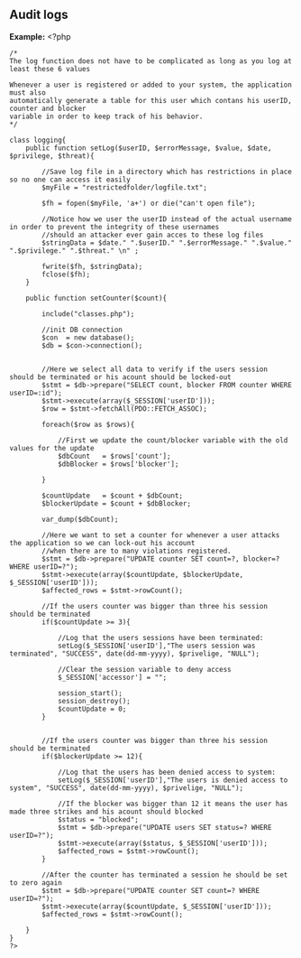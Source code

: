 
Audit logs
-------

**Example:**
    <?php

	/*
	The log function does not have to be complicated as long as you log at least these 6 values
	
	Whenever a user is registered or added to your system, the application must also 
	automatically generate a table for this user which contans his userID, counter and blocker
	variable in order to keep track of his behavior.
	*/
	
	class logging{
		public function setLog($userID, $errorMessage, $value, $date, $privilege, $threat){

			//Save log file in a directory which has restrictions in place so no one can access it easily
			$myFile = "restrictedfolder/logfile.txt";

			$fh = fopen($myFile, 'a+') or die("can't open file");

			//Notice how we user the userID instead of the actual username in order to prevent the integrity of these usernames
			//should an attacker ever gain acces to these log files
			$stringData = $date." ".$userID." ".$errorMessage." ".$value." ".$privilege." ".$threat." \n" ;

			fwrite($fh, $stringData);
			fclose($fh);
		}

		public function setCounter($count){
			
			include("classes.php");
			
			//init DB connection
			$con  = new database();
			$db = $con->connection();


			//Here we select all data to verify if the users session should be terminated or his acount should be locked-out
			$stmt = $db->prepare("SELECT count, blocker FROM counter WHERE userID=:id");
			$stmt->execute(array($_SESSION['userID']));
			$row = $stmt->fetchAll(PDO::FETCH_ASSOC);
		
			foreach($row as $rows){
	
				//First we update the count/blocker variable with the old values for the update
				$dbCount   = $rows['count'];
				$dbBlocker = $rows['blocker'];
		
			}
	
			$countUpdate   = $count + $dbCount;
			$blockerUpdate = $count + $dbBlocker; 
	
			var_dump($dbCount);

			//Here we want to set a counter for whenever a user attacks the application so we can lock-out his account 
			//when there are to many violations registered.
			$stmt = $db->prepare("UPDATE counter SET count=?, blocker=? WHERE userID=?");
			$stmt->execute(array($countUpdate, $blockerUpdate, $_SESSION['userID']));
			$affected_rows = $stmt->rowCount();

			//If the users counter was bigger than three his session should be terminated
			if($countUpdate >= 3){
	
				//Log that the users sessions have been terminated:
				setLog($_SESSION['userID'],"The users session was terminated", "SUCCESS", date(dd-mm-yyyy), $privelige, "NULL");
		
				//Clear the session variable to deny access
				$_SESSION['accessor'] = "";
		
				session_start();
				session_destroy();
				$countUpdate = 0;	
			}	
	
		
			//If the users counter was bigger than three his session should be terminated
			if($blockerUpdate >= 12){
		
				//Log that the users has been denied access to system:
				setLog($_SESSION['userID'],"The users is denied access to system", "SUCCESS", date(dd-mm-yyyy), $privelige, "NULL");
		
				//If the blocker was bigger than 12 it means the user has made three strikes and his acount should blocked
				$status = "blocked";
				$stmt = $db->prepare("UPDATE users SET status=? WHERE userID=?");
				$stmt->execute(array($status, $_SESSION['userID']));
				$affected_rows = $stmt->rowCount();	
			}	

			//After the counter has terminated a session he should be set to zero again
			$stmt = $db->prepare("UPDATE counter SET count=? WHERE userID=?");
			$stmt->execute(array($countUpdate, $_SESSION['userID']));
			$affected_rows = $stmt->rowCount();

		}
	}
	?>





	